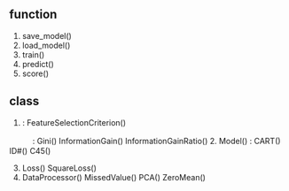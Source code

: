 ## function
1. save_model() <in prototxt>
2. load_model() <in prototxt>
3. train()
4. predict()
5. score()


## class
1. <base>:
   FeatureSelectionCriterion()
　　　<derived>:
   Gini()
   InformationGain()
   InformationGainRatio()
2. <base>
   Model()
   <derived>:
   CART()
   ID#()
   C45()

3. <base>
   Loss()
   <derived>
   SquareLoss()

4. <base>
   DataProcessor()
   <derived>
   MissedValue()
   PCA()
   ZeroMean()
